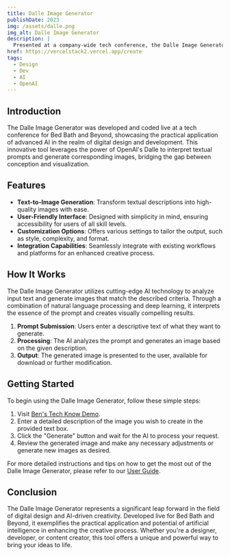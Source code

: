 ```yaml
---
title: Dalle Image Generator
publishDate: 2023
img: /assets/dalle.png
img_alt: Dalle Image Generator
description: |
  Presented at a company-wide tech conference, the Dalle Image Generator is a state-of-the-art application designed to streamline and enhance the creative process. Utilizing OpenAI's Dalle model, it empowers users to generate unique images based on textual descriptions, offering an invaluable tool for designers, developers, and content creators alike.
href: https://vercelstack2.vercel.app/create
tags:
  - Design
  - Dev
  - AI
  - OpenAI
---
```


## Introduction

The Dalle Image Generator was developed and coded live at a tech conference for Bed Bath and Beyond, showcasing the practical application of advanced AI in the realm of digital design and development. This innovative tool leverages the power of OpenAI's Dalle to interpret textual prompts and generate corresponding images, bridging the gap between conception and visualization.

## Features

- **Text-to-Image Generation**: Transform textual descriptions into high-quality images with ease.
- **User-Friendly Interface**: Designed with simplicity in mind, ensuring accessibility for users of all skill levels.
- **Customization Options**: Offers various settings to tailor the output, such as style, complexity, and format.
- **Integration Capabilities**: Seamlessly integrate with existing workflows and platforms for an enhanced creative process.

## How It Works

The Dalle Image Generator utilizes cutting-edge AI technology to analyze input text and generate images that match the described criteria. Through a combination of natural language processing and deep learning, it interprets the essence of the prompt and creates visually compelling results.

1. **Prompt Submission**: Users enter a descriptive text of what they want to generate.
2. **Processing**: The AI analyzes the prompt and generates an image based on the given description.
3. **Output**: The generated image is presented to the user, available for download or further modification.

## Getting Started

To begin using the Dalle Image Generator, follow these simple steps:

1. Visit [Ben's Tech Know Demo](https://benstechknowdemo.vercel.app/create).
2. Enter a detailed description of the image you wish to create in the provided text box.
3. Click the "Generate" button and wait for the AI to process your request.
4. Review the generated image and make any necessary adjustments or generate new images as desired.

For more detailed instructions and tips on how to get the most out of the Dalle Image Generator, please refer to our [User Guide](#).

## Conclusion

The Dalle Image Generator represents a significant leap forward in the field of digital design and AI-driven creativity. Developed live for Bed Bath and Beyond, it exemplifies the practical application and potential of artificial intelligence in enhancing the creative process. Whether you're a designer, developer, or content creator, this tool offers a unique and powerful way to bring your ideas to life.
